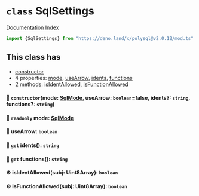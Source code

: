 # `class` SqlSettings

[Documentation Index](../README.md)

```ts
import {SqlSettings} from "https://deno.land/x/polysql@v2.0.12/mod.ts"
```

## This class has

- [constructor](#-constructormode-sqlmode-usearrow-booleanfalse-idents-string-functions-string)
- 4 properties:
[mode](#-readonly-mode-sqlmode),
[useArrow](#-usearrow-boolean),
[idents](#-get-idents-string),
[functions](#-get-functions-string)
- 2 methods:
[isIdentAllowed](#-isidentallowedsubj-uint8array-boolean),
[isFunctionAllowed](#-isfunctionallowedsubj-uint8array-boolean)


#### 🔧 `constructor`(mode: [SqlMode](../enum.SqlMode/README.md), useArrow: `boolean`=false, idents?: `string`, functions?: `string`)



#### 📄 `readonly` mode: [SqlMode](../enum.SqlMode/README.md)



#### 📄 useArrow: `boolean`



#### 📄 `get` idents(): `string`



#### 📄 `get` functions(): `string`



#### ⚙ isIdentAllowed(subj: Uint8Array): `boolean`



#### ⚙ isFunctionAllowed(subj: Uint8Array): `boolean`



